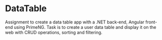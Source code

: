 # DataTable
Assignment to create a data table app with a .NET back-end, Angular front-end using PrimeNG. Task is to create a user data table and display it on the web with CRUD operations, sorting and filtering.
